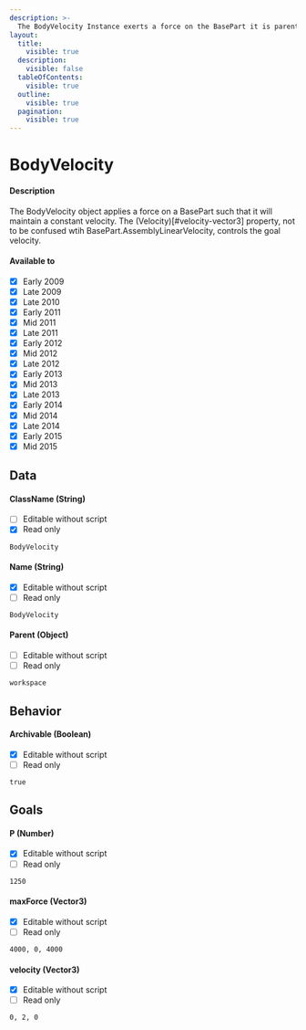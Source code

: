```yaml
---
description: >-
  The BodyVelocity Instance exerts a force on the BasePart it is parented to so that it will maintain a constant velocity.
layout:
  title:
    visible: true
  description:
    visible: false
  tableOfContents:
    visible: true
  outline:
    visible: true
  pagination:
    visible: true
---
```


# BodyVelocity

#### Description

The BodyVelocity object applies a force on a BasePart such that it will maintain a constant velocity.
  The (Velocity)[#velocity-vector3] property, not to be confused wtih BasePart.AssemblyLinearVelocity, controls the goal velocity.

#### Available to

* [x] Early 2009
* [x] Late 2009
* [x] Late 2010
* [x] Early 2011
* [x] Mid 2011
* [x] Late 2011
* [x] Early 2012
* [x] Mid 2012
* [x] Late 2012
* [x] Early 2013
* [x] Mid 2013
* [x] Late 2013
* [x] Early 2014
* [x] Mid 2014
* [x] Late 2014
* [x] Early 2015
* [x] Mid 2015

## Data

#### ClassName (String)

* [ ] Editable without script
* [x] Read only

```
BodyVelocity
```

#### Name (String)

* [x] Editable without script
* [ ] Read only

```
BodyVelocity
```

#### Parent (Object)

* [ ] Editable without script
* [ ] Read only

```
workspace
```

## Behavior

#### Archivable (Boolean)

* [x] Editable without script
* [ ] Read only

```
true
```

## Goals

#### P (Number)

* [x] Editable without script
* [ ] Read only

```
1250
```

#### maxForce (Vector3)

* [x] Editable without script
* [ ] Read only

```
4000, 0, 4000
```

#### velocity (Vector3)

* [x] Editable without script
* [ ] Read only

```
0, 2, 0
```
